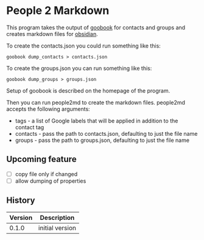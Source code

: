 # People 2 Markdown

This program takes the output of [goobook](https://gitlab.com/goobook/goobook) for contacts and groups and creates 
markdown files for [obsidian](https://obsidian.md).

To create the contacts.json you could run something like this:

    goobook dump_contacts > contacts.json

To create the groups.json you can run something like this:

    goobook dump_groups > groups.json

Setup of goobook is described on the homepage of the program.

Then you can run people2md to create the markdown files. people2md accepts the following
arguments:

* tags - a list of Google labels that will be applied in addition to the contact tag
* contacts - pass the path to contacts.json, defaulting to just the file name
* groups - pass the path to groups.json, defaulting to just the file name

## Upcoming feature

- [ ] copy file only if changed
- [ ] allow dumping of properties

## History

|Version|Description|
|---|---|
|0.1.0|initial version|
